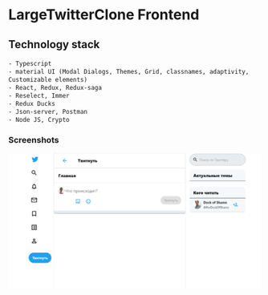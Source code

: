 # LargeTwitterClone Frontend


## Technology stack
    - Typescript
    - material UI (Modal Dialogs, Themes, Grid, classnames, adaptivity, Customizable elements)
    - React, Redux, Redux-saga
    - Reselect, Immer
    - Redux Ducks
    - Json-server, Postman
    - Node JS, Crypto

### Screenshots
![](screenshots/screenshot1.png)

